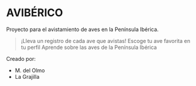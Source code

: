 # AVIBÉRICO

Proyecto para el avistamiento de aves en la Península Ibérica.

> ¡Lleva un registro de cada ave que avistas!
> Escoge tu ave favorita en tu perfil
> Aprende sobre las aves de la Península Ibérica

Creado por:
* M. del Olmo
* La Grajilla